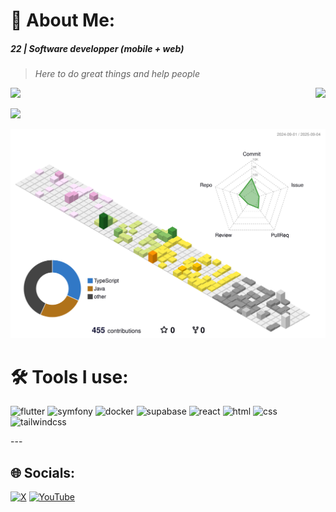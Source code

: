 # 💫 About Me:

##### 22 | Software developper (mobile + web) 
> _Here to do great things and help people_

[<img  src="https://nirzak-streak-stats.vercel.app/?user=adam-nlem&theme=tokyonight&hide_border=false"/>](#)
[<img align="right" src="https://github-readme-stats.vercel.app/api?username=adam-nlem&theme=tokyonight&hide_border=false&include_all_commits=true&count_private=true"/>](#)

[<img src="https://github-readme-stats.vercel.app/api/top-langs/?username=adam-nlem&theme=tokyonight&hide_border=false&include_all_commits=true&count_private=true&layout=compact" />](#)


![](./profile-3d-contrib/profile-south-season-animate.svg)

# 🛠️ Tools I use:
<p align="left">
<img width="45" height="45" alt="flutter" src="https://cdn.jsdelivr.net/gh/devicons/devicon@latest/icons/flutter/flutter-original.svg" />
<img width="45" height="45" alt="symfony" src="https://cdn.jsdelivr.net/gh/devicons/devicon@latest/icons/symfony/symfony-original-wordmark.svg" />
<img width="45" height="45" alt="docker" src="https://cdn.jsdelivr.net/gh/devicons/devicon@latest/icons/docker/docker-original.svg" />
<img width="45" height="45" alt="supabase" src="https://cdn.jsdelivr.net/gh/devicons/devicon@latest/icons/supabase/supabase-original-wordmark.svg" />
<img width="45" height="45" alt="react" src="https://cdn.jsdelivr.net/gh/devicons/devicon@latest/icons/react/react-original.svg" />
<img width="45" height="45" alt="html" src="https://cdn.jsdelivr.net/gh/devicons/devicon@latest/icons/html5/html5-original-wordmark.svg" />
<img width="45" height="45" alt="css" src="https://cdn.jsdelivr.net/gh/devicons/devicon@latest/icons/css3/css3-original-wordmark.svg" />
<img width="45" height="45" alt="tailwindcss" src="https://cdn.jsdelivr.net/gh/devicons/devicon@latest/icons/tailwindcss/tailwindcss-original-wordmark.svg" />                                           
</p>
---

## 🌐 Socials:
[![X](https://img.shields.io/badge/X-black.svg?logo=X&logoColor=white)](https://x.com/adam_nlem) [![YouTube](https://img.shields.io/badge/YouTube-%23FF0000.svg?logo=YouTube&logoColor=white)](https://youtube.com/@@Adam_NLEM) 

<!-- Proudly created with GPRM ( https://gprm.itsvg.in ) -->
